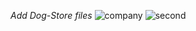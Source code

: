 *Add Dog-Store files*
![company](https://github.com/user-attachments/assets/1d345cfe-1121-4c10-ba85-34ea9e1b13d1)
![second](https://github.com/user-attachments/assets/f317005c-ff26-4642-bdc2-14d0b1034f85)
